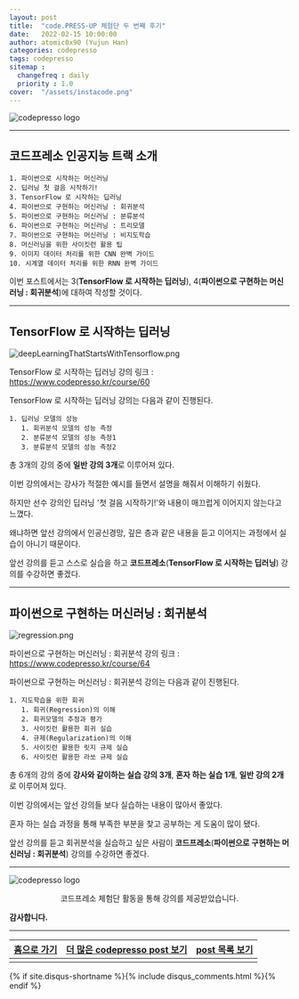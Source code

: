 ```yaml
---
layout: post
title:  "code.PRESS-UP 체험단 두 번째 후기"
date:   2022-02-15 10:00:00
author: atomic0x90 (Yujun Han)
categories: codepresso
tags: codepresso
sitemap :
  changefreq : daily
  priority : 1.0
cover:  "/assets/instacode.png"
---
```


![codepresso logo][codepresso logo]


---

## 코드프레소 인공지능 트랙 소개 

```
1. 파이썬으로 시작하는 머신러닝
2. 딥러닝 첫 걸음 시작하기!
3. TensorFlow 로 시작하는 딥러닝
4. 파이썬으로 구현하는 머신러닝 : 회귀분석
5. 파이썬으로 구현하는 머신러닝 : 분류분석
6. 파이썬으로 구현하는 머신러닝 : 트리모델
7. 파이썬으로 구현하는 머신러닝 : 비지도학습
8. 머신러닝을 위한 사이킷런 활용 팁
9. 이미지 데이터 처리를 위한 CNN 완벽 가이드
10. 시계열 데이터 처리를 위한 RNN 완벽 가이드
```

이번 포스트에서는 3(**TensorFlow 로 시작하는 딥러닝**), 4(**파이썬으로 구현하는 머신러닝 : 회귀분석**)에 대하여 작성할 것이다.

---

## TensorFlow 로 시작하는 딥러닝

![deepLearningThatStartsWithTensorflow.png][deepLearningThatStartsWithTensorflow.png]

TensorFlow 로 시작하는 딥러닝 강의 링크 : <https://www.codepresso.kr/course/60>

TensorFlow 로 시작하는 딥러닝 강의는 다음과 같이 진행된다.
```
1. 딥러닝 모델의 성능
   1. 회귀분석 모델의 성능 측정
   2. 분류분석 모델의 성능 측정1
   3. 분류분석 모델의 성능 측정2
```

총 3개의 강의 중에 **일반 강의 3개**로 이루어져 있다.

이번 강의에서는 강사가 적절한 예시를 들면서 설명을 해줘서 이해하기 쉬웠다.

하지만 선수 강의인 딥러닝 '첫 걸음 시작하기!'와 내용이 매끄럽게 이어지지 않는다고 느꼈다.

왜냐하면 앞선 강의에서 인공신경망, 깊은 층과 같은 내용을 듣고 이어지는 과정에서 실습이 아니기 때문이다.

앞선 강의를 듣고 스스로 실습을 하고 **코드프레소**(**TensorFlow 로 시작하는 딥러닝**) 강의를 수강하면 좋겠다.

---

## 파이썬으로 구현하는 머신러닝 : 회귀분석

![regression.png][regression.png]

파이썬으로 구현하는 머신러닝 : 회귀분석 강의 링크 : <https://www.codepresso.kr/course/64>

파이썬으로 구현하는 머신러닝 : 회귀분석 강의는 다음과 같이 진행된다.
```
1. 지도학습을 위한 회귀
   1. 회귀(Regression)의 이해
   2. 회귀모델의 추정과 평가
   3. 사이킷런 활용한 회귀 실습
   4. 규제(Regularization)의 이해
   5. 사이킷런 활용한 릿지 규제 실습
   6. 사이킷런 활용한 라쏘 규제 실습
```

총 6개의 강의 중에 **강사와 같이하는 실습 강의 3개**, **혼자 하는 실습 1개**, **일반 강의 2개**로 이루어져 있다.

이번 강의에서는 앞선 강의들 보다 실습하는 내용이 많아서 좋았다.

혼자 하는 실습 과정을 통해 부족한 부분을 찾고 공부하는 게 도움이 많이 됐다.

앞선 강의를 듣고 회귀분석을 실습하고 싶은 사람이 **코드프레소**(**파이썬으로 구현하는 머신러닝 : 회귀분석**) 강의를 수강하면 좋겠다.

---

![codepresso logo][codepresso logo]

<center>코드프레소 체험단 활동을 통해 강의를 제공받았습니다.</center>



**감사합니다.**


---


[홈으로 가기][01]        |[더 많은 codepresso post 보기][03]             |[post 목록 보기][02]
:------:                |:------:                               |:------:
                        |                                       |


[01]: https://atomic0x90.github.io/ "home"
[02]: https://atomic0x90.github.io/posts/ "posts"
[03]: https://atomic0x90.github.io/posts/#codepresso "codepresso post"

[codepresso logo]: {{site.baseurl}}/assets/codepresso/codepressoLogo.png
[deepLearningThatStartsWithTensorflow.png]: {{site.baseurl}}/assets/codepresso/deepLearningThatStartsWithTensorflow.png
[regression.png]: {{site.baseurl}}/assets/codepresso/regression.png


{% if site.disqus-shortname %}{% include disqus_comments.html %}{% endif %}
